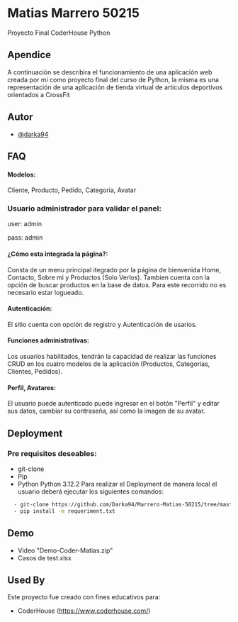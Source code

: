 
# Matias Marrero 50215

Proyecto Final CoderHouse Python



## Apendice

A continuación se describira el funcionamiento de una aplicación web creada por mi como proyecto final del curso de Python, la misma es una representación de una aplicación de tienda virtual de articulos deportivos orientados a CrossFit

## Autor

- [@darka94](https://github.com/Darka94)


## FAQ

#### Modelos:

Cliente, Producto, Pedido, Categoria, Avatar

### Usuario administrador para validar el panel:

user: admin

pass: admin

#### ¿Cómo esta integrada la página?:

Consta de un menu principal itegrado por la página de bienvenida Home, Contacto, Sobre mi y Productos (Solo Verlos). Tambien cuenta con la opción de buscar productos en la base de datos. Para este recorrido no es necesario estar logueado.

#### Autenticación: 

El sitio cuenta con opción de registro y Autenticación de usarios.

#### Funciones administrativas:

Los usuarios habilitados, tendrán la capacidad de realizar las funciones CRUD en los cuatro modelos de la aplicación (Productos, Categorías, Clientes, Pedidos). 

#### Perfil, Avatares:

El usuario puede autenticado puede ingresar en el botón "Perfil" y editar sus datos, cambiar su contraseña, así como la imagen de su avatar.




## Deployment
### Pre requisitos deseables:
- git-clone
- Pip
- Python  Python 3.12.2
Para realizar el Deployment de manera local el usuario deberá ejecutar los siguientes comandos:


```bash
  - git-clone https://github.com/Darka94/Marrero-Matias-50215/tree/master
  - pip install -m requeriment.txt
```

## Demo

- Video "Demo-Coder-Matias.zip"
- Casos de test.xlsx
## Used By

Este proyecto fue creado con fines educativos para:

- CoderHouse (https://www.coderhouse.com/)


